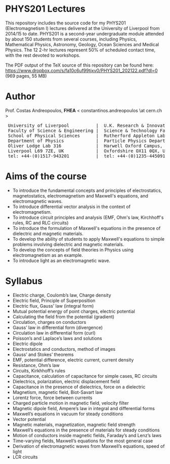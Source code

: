 
# PHYS201 Lectures

This repository includes the source code for my PHYS201 (Electromagnetism I) lectures delivered at the University of Liverpool from 2014/15 to date. PHYS201 is a second-year undergraduate module attended by about 150 students from several courses, including Physics, Mathematical Physics, Astronomy, Geology, Ocean Sciences and Medical Physics. The 12 2-hr lectures represent 50% of scheduled contact time, with the rest devoted to workshops. 

The PDF output of the TeX source of this repository can be found here:
https://www.dropbox.com/s/fa10c6uf99tjxv0/PHYS201_202122.pdf?dl=0 (969 pages, 55 MB)

# Author

Prof. Costas Andreopoulos, **FHEA**  < constantinos.andreopoulos \at cern.ch >

<pre>
 University of Liverpool          |  U.K. Research & Innovation (UKRI)
 Faculty of Science & Engineering |  Science & Technology Facilities Council (STFC)
 School of Physical Sciences      |  Rutherford Appleton Laboratory 
 Department of Physics            |  Particle Physics Department
 Oliver Lodge Lab 316             |  Harwell Oxford Campus, R1 2.89
 Liverpool L69 7ZE, UK            |  Oxfordshire OX11 0QX, UK          
 tel: +44-(0)1517-943201          |  tel: +44-(0)1235-445091 
</pre>


# Aims of the course

- To introduce the fundamental concepts and principles of electrostatics, magnetostatics,
electromagnetism and Maxwell's equations, and electromagnetic waves.
- To introduce differential vector analysis in the context of electromagnetism.
- To introduce circuit principles and analysis (EMF, Ohm's law, Kirchhoff's rules, RC and RLC circuits)
- To introduce the formulation of Maxwell's equations in the presence of dielectric and magnetic materials.
- To develop the ability of students to apply Maxwell's equations to simple problems involving dielectric and
magnetic materials.
- To develop the concepts of field theories in Physics using electromagnetism as an example.
- To introduce light as an electromagnetic wave.

# Syllabus

- Electric charge, Coulomb’s law, Charge density
- Electric field, Principle of Superposition
- Electric flux, Gauss’ law (integral form)
- Mutual potential energy of point charges, electric potential
- Calculating the field from the potential (gradient)
- Circulation, charges on conductors
- Gauss’ law in differential form (divergence)
- Circulation law in differential form (curl)
- Poisson’s and Laplace’s laws and solutions
- Electric dipole
- Electrostatics and conductors, method of images
- Gauss’ and Stokes’ theorems
- EMF, potential difference, electric current, current density
- Resistance, Ohm’s law
- Circuits, Kirkhhoff’s rules
- Capacitance, calculation of capacitance for simple cases, RC circuits
- Dielectrics, polarization, electric displacement field
- Capacitance in the presence of dielectrics, force on a dielectric
- Magnetism, magnetic field, Biot-Savart law
- Lorentz force, force between currents
- Charged particle motion in magnetic field, velocity filter
- Magnetic dipole field, Ampere’s law in integral and differential forms
- Maxwell’s equations in vacuum for steady conditions
- Vector potential
- Magnetic materials, magnetization, magnetic field strength
- Maxwell’s equations in the presence of materials for steady conditions
- Motion of conductors inside magnetic fields, Faraday’s and Lenz’s laws
- Time-varying fields, Maxwell’s equations for the most general case
- Derivation of electromagnetic waves from Maxwell’s equations, speed of light
- LCR circuits

